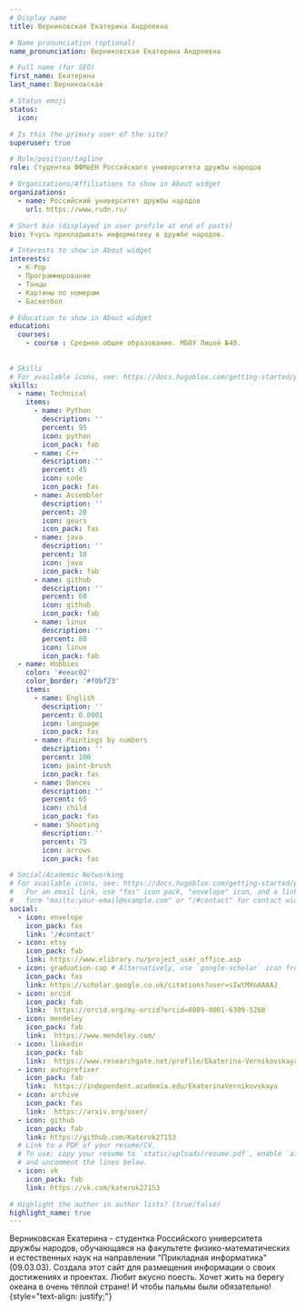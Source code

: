```yaml
---
# Display name
title: Верниковская Екатерина Андреевна

# Name pronunciation (optional)
name_pronunciation: Верниковская Екатерина Андреевна

# Full name (for SEO)
first_name: Екатерина
last_name: Верниковская

# Status emoji
status:
  icon:

# Is this the primary user of the site?
superuser: true

# Role/position/tagline
role: Студентка ФФМиЕН Российского университета дружбы народов

# Organizations/Affiliations to show in About widget
organizations:
  - name: Российский университет дружбы народов
    url: https://www.rudn.ru/

# Short bio (displayed in user profile at end of posts)
bio: Учусь прикладывать информатику в дружбе народов.

# Interests to show in About widget
interests:
  - K-Pop
  - Программирование
  - Танцы
  - Картины по номерам
  - Баскетбол

# Education to show in About widget
education:
  courses:
    - course : Среднее общее образование. МБОУ Лицей №40.
    
    
# Skills
# For available icons, see: https://docs.hugoblox.com/getting-started/page-builder/#icons
skills:
  - name: Technical
    items:
      - name: Python
        description: ''
        percent: 95
        icon: python
        icon_pack: fab
      - name: C++
        description: ''
        percent: 45
        icon: code
        icon_pack: fas
      - name: Assembler
        description: ''
        percent: 20
        icon: gears
        icon_pack: fas
      - name: java
        description: ''
        percent: 10
        icon: java
        icon_pack: fab
      - name: github
        description: ''
        percent: 60
        icon: github
        icon_pack: fab
      - name: linux
        description: ''
        percent: 80
        icon: linux
        icon_pack: fab
  - name: Hobbies
    color: '#eeac02'
    color_border: '#f0bf23'
    items:
      - name: English
        description: ''
        percent: 0.0001
        icon: language
        icon_pack: fas
      - name: Paintings by numbers
        description: ''
        percent: 100
        icon: paint-brush
        icon_pack: fas
      - name: Dances
        description: ''
        percent: 65
        icon: child
        icon_pack: fas
      - name: Shooting
        description: ''
        percent: 75
        icon: arrows
        icon_pack: fas

# Social/Academic Networking
# For available icons, see: https://docs.hugoblox.com/getting-started/page-builder/#icons
#   For an email link, use "fas" icon pack, "envelope" icon, and a link in the
#   form "mailto:your-email@example.com" or "/#contact" for contact widget.
social:
  - icon: envelope
    icon_pack: fas
    link: '/#contact'
  - icon: etsy
    icon_pack: fab
    link: https://www.elibrary.ru/project_user_office.asp
  - icon: graduation-cap # Alternatively, use `google-scholar` icon from `ai` icon pack
    icon_pack: fas
    link: https://scholar.google.co.uk/citations?user=sIwtMXoAAAAJ
  - icon: orcid
    icon_pack: fab
    link:  https://orcid.org/my-orcid?orcid=0009-0001-6309-5268
  - icon: mendeley
    icon_pack: fab
    link:  https://www.mendeley.com/
  - icon: linkedin
    icon_pack: fab
    link:  https://www.researchgate.net/profile/Ekaterina-Vernikovskaya
  - icon: autoprefixer
    icon_pack: fab
    link:  https://independent.academia.edu/EkaterinaVernikovskaya
  - icon: archive
    icon_pack: fas
    link:  https://arxiv.org/user/
  - icon: github
    icon_pack: fab
    link: https://github.com/Katerok27153
  # Link to a PDF of your resume/CV.
  # To use: copy your resume to `static/uploads/resume.pdf`, enable `ai` icons in `params.yaml`,
  # and uncomment the lines below.
  - icon: vk
    icon_pack: fab
    link: https://vk.com/katerok27153

# Highlight the author in author lists? (true/false)
highlight_name: true
---
```


Верниковская Екатерина - студентка Российского университета дружбы народов, обучающаяся на факультете физико-математических и естественных наук на направлении "Прикладная информатика" (09.03.03). Создала этот сайт для размещения информации о своих достижениях и проектах. Любит вкусно поесть. Хочет жить на берегу океана в очень тёплой стране! И чтобы пальмы были обязательно!
{style="text-align: justify;"}
